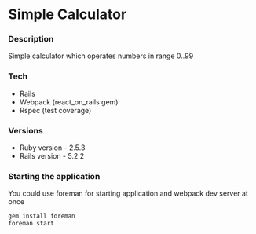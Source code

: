 # Simple Calculator

### Description

Simple calculator which operates numbers in range 0..99

### Tech

* Rails
* Webpack (react_on_rails gem)
* Rspec (test coverage)

### Versions

* Ruby version - 2.5.3
* Rails version - 5.2.2

### Starting the application

You could use foreman for starting application and webpack dev server at once

```sh
gem install foreman
foreman start
```
